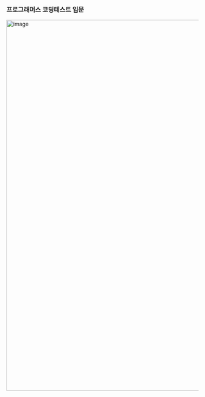 ### 프로그래머스 코딩테스트 입문
<img width="973" alt="image" src="https://github.com/kyj5599/CodingTest_JavaScript/assets/99311920/bcbd70df-0b21-436b-b308-599c5b4c4d1f">
